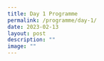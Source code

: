 ```yaml
---
title: Day 1 Programme
permalink: /programme/day-1/
date: 2023-02-13
layout: post
description: ""
image: ""
---
```



